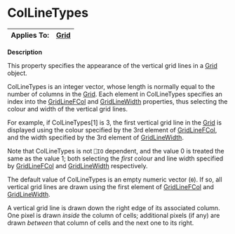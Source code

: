




<h1 class="heading"><span class="name">ColLineTypes</span></h1>

| Applies To: | [Grid](./grid.md) |
| --- | ---  |


**Description**


This property specifies the appearance of the vertical grid lines in a [Grid](./grid.md) object.



ColLineTypes is an integer vector, whose length is normally equal to the number of columns in the [Grid](./grid.md). Each element in ColLineTypes specifies an index into the [GridLineFCol](gridlinefcol.md) and [GridLineWidth](GridLineWidth.htm) properties, thus selecting the colour and width of the vertical grid lines.


For example, if ColLineTypes[1] is 3, the first vertical grid line in the [Grid](./grid.md) is displayed using the colour specified by the 3rd element of [GridLineFCol](gridlinefcol.md), and the width specified by the 3rd element of [GridLineWidth](GridLineWidth.htm).


Note that ColLineTypes is not `⎕IO` dependent, and the value 0 is treated the same as the value 1; both selecting the *first* colour and line width specified by [GridLineFCol](gridlinefcol.md) and [GridLineWidth](GridLineWidth.htm) respectively.


The default value of ColLineTypes is an empty numeric vector (`⍬`). If so, all vertical grid lines are drawn using the first element of [GridLineFCol](gridlinefcol.md) and [GridLineWidth](GridLineWidth.htm).


A vertical grid line is drawn down the right edge of its associated column. One pixel is drawn *inside* the column of cells; additional pixels (if any) are drawn *between* that column of cells and the next one to its right.


